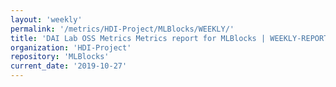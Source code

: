 ```yaml
---
layout: 'weekly'
permalink: '/metrics/HDI-Project/MLBlocks/WEEKLY/'
title: 'DAI Lab OSS Metrics Metrics report for MLBlocks | WEEKLY-REPORT-2019-10-27'
organization: 'HDI-Project'
repository: 'MLBlocks'
current_date: '2019-10-27'
---
```

